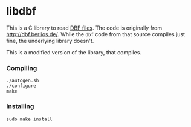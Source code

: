 libdbf
======

This is a C library to read [DBF files](http://en.wikipedia.org/wiki/DBase). 
The code is originally from http://dbf.berlios.de/.
While the `dbf` code from that source compiles just fine, the underlying library doesn't.

This is a modified version of the library, that compiles.

### Compiling
```
./autogen.sh
./configure
make
```

### Installing
```
sudo make install
```
